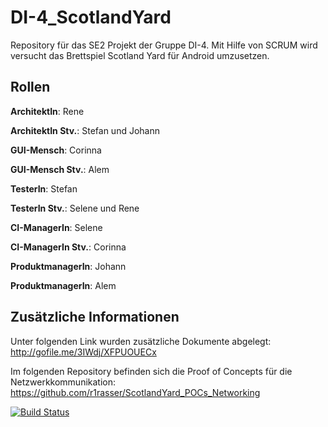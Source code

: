 # DI-4_ScotlandYard

Repository für das SE2 Projekt der Gruppe DI-4. Mit Hilfe von SCRUM wird versucht das Brettspiel Scotland Yard für Android umzusetzen.

## Rollen

**ArchitektIn**: Rene

**ArchitektIn Stv.**: Stefan und Johann

**GUI-Mensch**: Corinna

**GUI-Mensch Stv.**: Alem

**TesterIn**: Stefan

**TesterIn Stv.**: Selene und Rene

**CI-ManagerIn**: Selene

**CI-ManagerIn Stv.**: Corinna

**ProduktmanagerIn**: Johann

**ProduktmanagerIn**: Alem

## Zusätzliche Informationen

Unter folgenden Link wurden zusätzliche Dokumente abgelegt:
http://gofile.me/3IWdj/XFPUOUECx

Im folgenden Repository befinden sich die Proof of Concepts für die Netzwerkkommunikation:
https://github.com/r1rasser/ScotlandYard_POCs_Networking

[![Build Status](https://travis-ci.com/s1lobnig/DI-4_ScotlandYard.svg?branch=master)](https://travis-ci.com/s1lobnig/DI-4_ScotlandYard)
